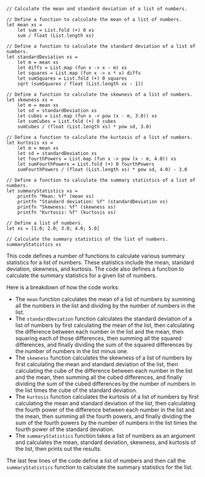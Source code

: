 ```f#
// Calculate the mean and standard deviation of a list of numbers.

// Define a function to calculate the mean of a list of numbers.
let mean xs =
    let sum = List.fold (+) 0 xs
    sum / float (List.length xs)

// Define a function to calculate the standard deviation of a list of numbers.
let standardDeviation xs =
    let m = mean xs
    let diffs = List.map (fun x -> x - m) xs
    let squares = List.map (fun x -> x * x) diffs
    let sumSquares = List.fold (+) 0 squares
    sqrt (sumSquares / float (List.length xs - 1))

// Define a function to calculate the skewness of a list of numbers.
let skewness xs =
    let m = mean xs
    let sd = standardDeviation xs
    let cubes = List.map (fun x -> pow (x - m, 3.0)) xs
    let sumCubes = List.fold (+) 0 cubes
    sumCubes / (float (List.length xs) * pow sd, 3.0)

// Define a function to calculate the kurtosis of a list of numbers.
let kurtosis xs =
    let m = mean xs
    let sd = standardDeviation xs
    let fourthPowers = List.map (fun x -> pow (x - m, 4.0)) xs
    let sumFourthPowers = List.fold (+) 0 fourthPowers
    sumFourthPowers / (float (List.length xs) * pow sd, 4.0) - 3.0

// Define a function to calculate the summary statistics of a list of numbers.
let summaryStatistics xs =
    printfn "Mean: %f" (mean xs)
    printfn "Standard deviation: %f" (standardDeviation xs)
    printfn "Skewness: %f" (skewness xs)
    printfn "Kurtosis: %f" (kurtosis xs)

// Define a list of numbers.
let xs = [1.0; 2.0; 3.0; 4.0; 5.0]

// Calculate the summary statistics of the list of numbers.
summaryStatistics xs
```

This code defines a number of functions to calculate various summary statistics for a list of numbers. These statistics include the mean, standard deviation, skewness, and kurtosis. The code also defines a function to calculate the summary statistics for a given list of numbers.

Here is a breakdown of how the code works:

* The `mean` function calculates the mean of a list of numbers by summing all the numbers in the list and dividing by the number of numbers in the list.
* The `standardDeviation` function calculates the standard deviation of a list of numbers by first calculating the mean of the list, then calculating the difference between each number in the list and the mean, then squaring each of those differences, then summing all the squared differences, and finally dividing the sum of the squared differences by the number of numbers in the list minus one.
* The `skewness` function calculates the skewness of a list of numbers by first calculating the mean and standard deviation of the list, then calculating the cube of the difference between each number in the list and the mean, then summing all the cubed differences, and finally dividing the sum of the cubed differences by the number of numbers in the list times the cube of the standard deviation.
* The `kurtosis` function calculates the kurtosis of a list of numbers by first calculating the mean and standard deviation of the list, then calculating the fourth power of the difference between each number in the list and the mean, then summing all the fourth powers, and finally dividing the sum of the fourth powers by the number of numbers in the list times the fourth power of the standard deviation.
* The `summaryStatistics` function takes a list of numbers as an argument and calculates the mean, standard deviation, skewness, and kurtosis of the list, then prints out the results.

The last few lines of the code define a list of numbers and then call the `summaryStatistics` function to calculate the summary statistics for the list.